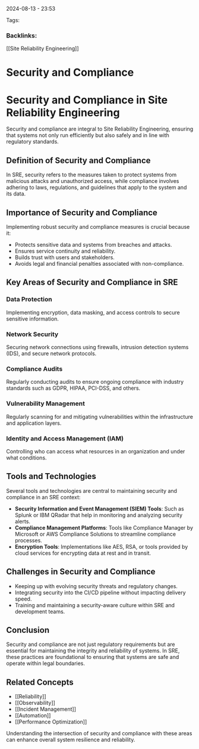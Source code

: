 
2024-08-13 - 23:53

Tags:
### Backlinks:
[[Site Reliability Engineering]]
# Security and Compliance


# Security and Compliance in Site Reliability Engineering

Security and compliance are integral to Site Reliability Engineering, ensuring that systems not only run efficiently but also safely and in line with regulatory standards.

## Definition of Security and Compliance
In SRE, security refers to the measures taken to protect systems from malicious attacks and unauthorized access, while compliance involves adhering to laws, regulations, and guidelines that apply to the system and its data.

## Importance of Security and Compliance
Implementing robust security and compliance measures is crucial because it:
- Protects sensitive data and systems from breaches and attacks.
- Ensures service continuity and reliability.
- Builds trust with users and stakeholders.
- Avoids legal and financial penalties associated with non-compliance.

## Key Areas of Security and Compliance in SRE
### Data Protection
Implementing encryption, data masking, and access controls to secure sensitive information.

### Network Security
Securing network connections using firewalls, intrusion detection systems (IDS), and secure network protocols.

### Compliance Audits
Regularly conducting audits to ensure ongoing compliance with industry standards such as GDPR, HIPAA, PCI-DSS, and others.

### Vulnerability Management
Regularly scanning for and mitigating vulnerabilities within the infrastructure and application layers.

### Identity and Access Management (IAM)
Controlling who can access what resources in an organization and under what conditions.

## Tools and Technologies
Several tools and technologies are central to maintaining security and compliance in an SRE context:
- **Security Information and Event Management (SIEM) Tools**: Such as Splunk or IBM QRadar that help in monitoring and analyzing security alerts.
- **Compliance Management Platforms**: Tools like Compliance Manager by Microsoft or AWS Compliance Solutions to streamline compliance processes.
- **Encryption Tools**: Implementations like AES, RSA, or tools provided by cloud services for encrypting data at rest and in transit.

## Challenges in Security and Compliance
- Keeping up with evolving security threats and regulatory changes.
- Integrating security into the CI/CD pipeline without impacting delivery speed.
- Training and maintaining a security-aware culture within SRE and development teams.

## Conclusion
Security and compliance are not just regulatory requirements but are essential for maintaining the integrity and reliability of systems. In SRE, these practices are foundational to ensuring that systems are safe and operate within legal boundaries.

## Related Concepts
- [[Reliability]]
- [[Observability]]
- [[Incident Management]]
- [[Automation]]
- [[Performance Optimization]]

Understanding the intersection of security and compliance with these areas can enhance overall system resilience and reliability.


